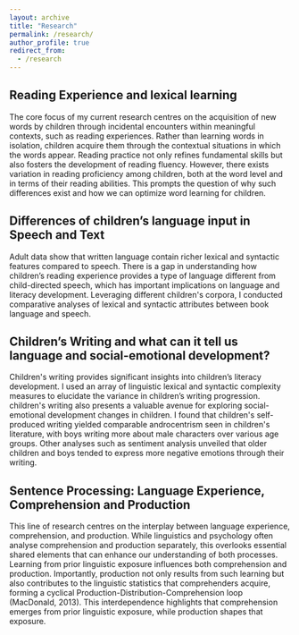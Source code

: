 ```yaml
---
layout: archive
title: "Research"
permalink: /research/
author_profile: true
redirect_from:
  - /research
---
```



## Reading Experience and lexical learning

The core focus of my current research centres on the acquisition of new words by children through incidental encounters within meaningful contexts, such as reading experiences. Rather than learning words in isolation, children acquire them through the contextual situations in which the words appear. Reading practice not only refines fundamental skills but also fosters the development of reading fluency. However, there exists variation in reading proficiency among children, both at the word level and in terms of their reading abilities. This prompts the question of why such differences exist and how we can optimize word learning for children.

## Differences of children’s language input in Speech and Text

Adult data show that written language contain richer lexical and syntactic features compared to speech. There is a gap in understanding how children’s reading experience provides a type of language different from child-directed speech, which has important implications on language and literacy development. Leveraging different children's corpora, I conducted comparative analyses of lexical and syntactic attributes between book language and speech. 
  
## Children’s Writing and what can it tell us language and social-emotional development?

Children's writing provides significant insights into children’s literacy development. I used an array of linguistic lexical and syntactic complexity measures to elucidate the variance in children’s writing progression. children's writing also presents a valuable avenue for exploring social-emotional development changes in children. I found that children's self-produced writing yielded comparable androcentrism seen in children's literature, with boys writing more about male characters over various age groups. Other analyses such as sentiment analysis unveiled that older children and boys tended to express more negative emotions through their writing. 

## Sentence Processing: Language Experience, Comprehension and Production  

This line of research centres on the interplay between language experience, comprehension, and production. While linguistics and psychology often analyse comprehension and production separately, this overlooks essential shared elements that can enhance our understanding of both processes. Learning from prior linguistic exposure influences both comprehension and production. Importantly, production not only results from such learning but also contributes to the linguistic statistics that comprehenders acquire, forming a cyclical Production-Distribution-Comprehension loop (MacDonald, 2013). This interdependence highlights that comprehension emerges from prior linguistic exposure, while production shapes that exposure.
  
